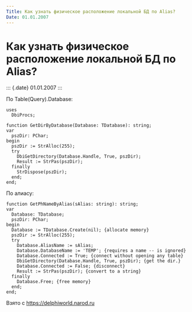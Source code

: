 ```yaml
---
Title: Как узнать физическое расположение локальной БД по Alias?
Date: 01.01.2007
---
```



Как узнать физическое расположение локальной БД по Alias?
=========================================================

::: {.date}
01.01.2007
:::

По Table(Query).Database:

    uses
      DbiProcs;
     
    function GetDirByDatabase(Database: TDatabase): string;
    var
      pszDir: PChar;
    begin
      pszDir := StrAlloc(255);
      try
        DbiGetDirectory(Database.Handle, True, pszDir);
        Result := StrPas(pszDir);
      finally
        StrDispose(pszDir);
      end;
    end;

По алиасу:

    function GetPhNameByAlias(sAlias: string): string;
    var
      Database: TDatabase;
      pszDir: PChar;
    begin
      Database := TDatabase.Create(nil); {allocate memory}
      pszDir := StrAlloc(255);
      try
        Database.AliasName := sAlias;
        Database.DatabaseName := 'TEMP'; {requires a name -- is ignored}
        Database.Connected := True; {connect without opening any table}
        DbiGetDirectory(Database.Handle, True, pszDir); {get the dir.}
        Database.Connected := False; {disconnect}
        Result := StrPas(pszDir); {convert to a string}
      finally
        Database.Free; {free memory}
      end;
    end;

Взято с <https://delphiworld.narod.ru>
